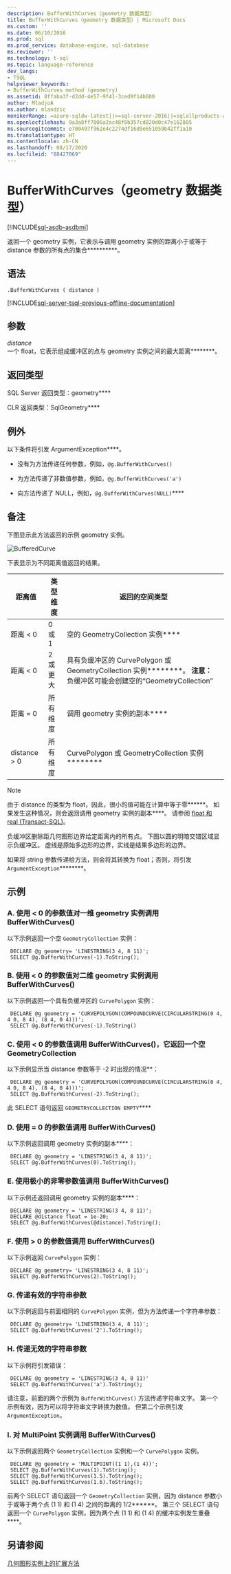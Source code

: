 ```yaml
---
description: BufferWithCurves（geometry 数据类型）
title: BufferWithCurves（geometry 数据类型）| Microsoft Docs
ms.custom: ''
ms.date: 06/10/2016
ms.prod: sql
ms.prod_service: database-engine, sql-database
ms.reviewer: ''
ms.technology: t-sql
ms.topic: language-reference
dev_langs:
- TSQL
helpviewer_keywords:
- BufferWithCurves method (geometry)
ms.assetid: 8ffaba3f-d2dd-4e57-9f41-3ced9f14b600
author: MladjoA
ms.author: mlandzic
monikerRange: =azure-sqldw-latest||>=sql-server-2016||=sqlallproducts-allversions||>=sql-server-linux-2017||=azuresqldb-mi-current
ms.openlocfilehash: 9a3a8ff7006a2ac48f8b357cd820d0c47e162885
ms.sourcegitcommit: e700497f962e4c2274df16d9e651059b42ff1a10
ms.translationtype: HT
ms.contentlocale: zh-CN
ms.lasthandoff: 08/17/2020
ms.locfileid: "88427069"
---
```

# <a name="bufferwithcurves-geometry-data-type"></a>BufferWithCurves（geometry 数据类型）
[!INCLUDE[sql-asdb-asdbmi](../../includes/applies-to-version/sql-asdb-asdbmi.md)]

  返回一个 geometry 实例，它表示与调用 geometry 实例的距离小于或等于 distance 参数的所有点的集合**********。  
  
## <a name="syntax"></a>语法  
  
```syntaxsql
.BufferWithCurves ( distance )  
```

[!INCLUDE[sql-server-tsql-previous-offline-documentation](../../includes/sql-server-tsql-previous-offline-documentation.md)]

## <a name="arguments"></a>参数  
 *distance*  
 一个 float，它表示组成缓冲区的点与 geometry 实例之间的最大距离********。  
  
## <a name="return-types"></a>返回类型
SQL Server 返回类型：geometry****  
  
 CLR 返回类型：SqlGeometry****  
  
## <a name="exceptions"></a>例外  
 以下条件将引发 ArgumentException****。  
  
-   没有为方法传递任何参数，例如，`@g.BufferWithCurves()`  
  
-   为方法传递了非数值参数，例如，`@g.BufferWithCurves('a')`  
  
-   向方法传递了 NULL，例如，`@g.BufferWithCurves(NULL)`****  
  
## <a name="remarks"></a>备注  
 下图显示此方法返回的示例 geometry 实例。  
  
 ![BufferedCurve](../../t-sql/spatial-geometry/media/bufferedcurve.gif)
  
 下表显示为不同距离值返回的结果。  
  
|距离值|类型维度|返回的空间类型|  
|--------------------|---------------------|---------------------------|  
|距离 < 0|0 或 1|空的 GeometryCollection 实例****|  
|距离 < 0|2 或更大|具有负缓冲区的 CurvePolygon 或 GeometryCollection 实例********。 **注意：** 负缓冲区可能会创建空的“GeometryCollection”|  
|距离 = 0|所有维度|调用 geometry 实例的副本****|  
|distance > 0|所有维度|CurvePolygon 或 GeometryCollection 实例********|  
  
> [!NOTE]  
>  由于 distance 的类型为 float，因此，很小的值可能在计算中等于零******。 如果发生这种情况，则会返回调用 geometry 实例的副本****。 请参阅 [float 和 real (Transact-SQL)](../../t-sql/data-types/float-and-real-transact-sql.md)。  
  
 负缓冲区删除距几何图形边界给定距离内的所有点。 下图以圆的明暗交错区域显示负缓冲区。 虚线是原始多边形的边界，实线是结果多边形的边界。  
  
 如果将 string 参数传递给方法，则会将其转换为 float；否则，将引发 `ArgumentException`********。  
  
## <a name="examples"></a>示例  
  
### <a name="a-calling-bufferwithcurves-with-a-parameter-value--0-on-one-dimensional-geometry-instance"></a>A. 使用 < 0 的参数值对一维 geometry 实例调用 BufferWithCurves()  
 以下示例返回一个空 `GeometryCollection` 实例：  
  
```
 DECLARE @g geometry= 'LINESTRING(3 4, 8 11)'; 
 SELECT @g.BufferWithCurves(-1).ToString(); 
 ```
  
### <a name="b-calling-bufferwithcurves-with-a-parameter-value--0-on-a-two-dimensional-geometry-instance"></a>B. 使用 < 0 的参数值对二维 geometry 实例调用 BufferWithCurves()  
 以下示例返回一个具有负缓冲区的 `CurvePolygon` 实例：  
  
```
 DECLARE @g geometry = 'CURVEPOLYGON(COMPOUNDCURVE(CIRCULARSTRING(0 4, 4 0, 8 4), (8 4, 0 4)))'; 
 SELECT @g.BufferWithCurves(-1).ToString()
 ```  
  
### <a name="c-calling-bufferwithcurves-with-a-parameter-value--0-that-returns-an-empty-geometrycollection"></a>C. 使用 < 0 的参数值调用 BufferWithCurves()，它返回一个空 GeometryCollection  
 以下示例显示当 distance 参数等于 -2 时出现的情况**：  
  
```
 DECLARE @g geometry = 'CURVEPOLYGON(COMPOUNDCURVE(CIRCULARSTRING(0 4, 4 0, 8 4), (8 4, 0 4)))'; 
 SELECT @g.BufferWithCurves(-2).ToString();
 ```  
  
 此 SELECT 语句返回 `GEOMETRYCOLLECTION EMPTY`****  
  
### <a name="d-calling-bufferwithcurves-with-a-parameter-value--0"></a>D. 使用 = 0 的参数值调用 BufferWithCurves()  
 以下示例返回调用 geometry 实例的副本****：  
  
```
 DECLARE @g geometry = 'LINESTRING(3 4, 8 11)'; 
 SELECT @g.BufferWithCurves(0).ToString();
 ```  
  
### <a name="e-calling-bufferwithcurves-with-a-non-zero-parameter-value-that-is-extremely-small"></a>E. 使用极小的非零参数值调用 BufferWithCurves()  
 以下示例还返回调用 geometry 实例的副本****：  
  
```
 DECLARE @g geometry = 'LINESTRING(3 4, 8 11)'; 
 DECLARE @distance float = 1e-20; 
 SELECT @g.BufferWithCurves(@distance).ToString();
 ```  
  
### <a name="f-calling-bufferwithcurves-with-a-parameter-value--0"></a>F. 使用 > 0 的参数值调用 BufferWithCurves()  
 以下示例返回 `CurvePolygon` 实例：  
  
```
 DECLARE @g geometry= 'LINESTRING(3 4, 8 11)'; 
 SELECT @g.BufferWithCurves(2).ToString();
 ```  
  
### <a name="g-passing-a-valid-string-parameter"></a>G. 传递有效的字符串参数  
 以下示例返回与前面相同的 `CurvePolygon` 实例，但为方法传递一个字符串参数：  
  
```
 DECLARE @g geometry= 'LINESTRING(3 4, 8 11)'; 
 SELECT @g.BufferWithCurves('2').ToString();
 ```  
  
### <a name="h-passing-an-invalid-string-parameter"></a>H. 传递无效的字符串参数  
 以下示例将引发错误：  
  
```
 DECLARE @g geometry = 'LINESTRING(3 4, 8 11)' 
 SELECT @g.BufferWithCurves('a').ToString();
 ```  
  
 请注意，前面的两个示例为 `BufferWithCurves()` 方法传递字符串文字。 第一个示例有效，因为可以将字符串文字转换为数值。 但第二个示例引发 `ArgumentException`。  
  
### <a name="i-calling-bufferwithcurves-on-multipoint-instance"></a>I. 对 MultiPoint 实例调用 BufferWithCurves()  
 以下示例返回两个 `GeometryCollection` 实例和一个 `CurvePolygon` 实例。  
  
```
 DECLARE @g geometry = 'MULTIPOINT((1 1),(1 4))'; 
 SELECT @g.BufferWithCurves(1).ToString(); 
 SELECT @g.BufferWithCurves(1.5).ToString(); 
 SELECT @g.BufferWithCurves(1.6).ToString();
 ```  
  
 前两个 SELECT 语句返回一个 `GeometryCollection` 实例，因为 distance 参数小于或等于两个点 (1 1) 和 (1 4) 之间的距离的 1/2******。 第三个 SELECT 语句返回一个 `CurvePolygon` 实例，因为两个点 (1 1) 和 (1 4) 的缓冲实例发生重叠****。  
  
## <a name="see-also"></a>另请参阅  
 [几何图形实例上的扩展方法](../../t-sql/spatial-geometry/extended-methods-on-geometry-instances.md)  
 
